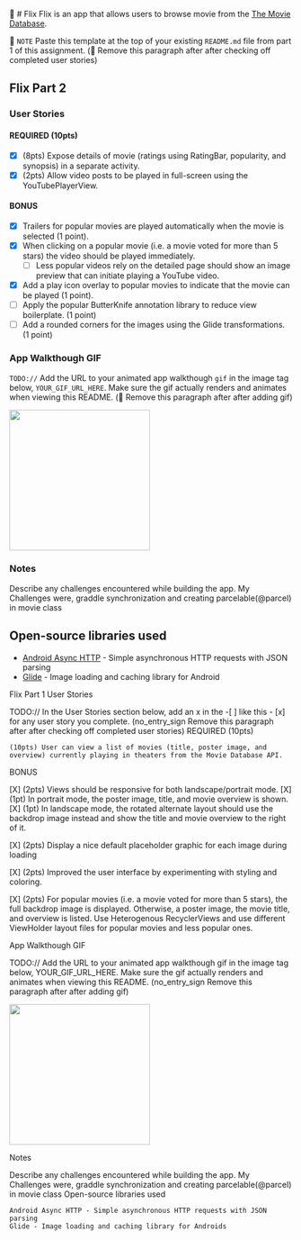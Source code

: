 📝 # Flix
Flix is an app that allows users to browse movie from the [The Movie Database](http://docs.themoviedb.apiary.io/#).

📝 `NOTE` Paste this template at the top of your existing `README.md` file from part 1 of this assignment. (🚫 Remove this paragraph after after checking off completed user stories)

## Flix Part 2

### User Stories

#### REQUIRED (10pts)

- [X] (8pts) Expose details of movie (ratings using RatingBar, popularity, and synopsis) in a separate activity.
- [X] (2pts) Allow video posts to be played in full-screen using the YouTubePlayerView.

#### BONUS

- [X] Trailers for popular movies are played automatically when the movie is selected (1 point).
- [X] When clicking on a popular movie (i.e. a movie voted for more than 5 stars) the video should be played immediately.
  - [ ] Less popular videos rely on the detailed page should show an image preview that can initiate playing a YouTube video.
- [X] Add a play icon overlay to popular movies to indicate that the movie can be played (1 point).
- [ ] Apply the popular ButterKnife annotation library to reduce view boilerplate. (1 point)
- [ ] Add a rounded corners for the images using the Glide transformations. (1 point)

### App Walkthough GIF

`TODO://` Add the URL to your animated app walkthough `gif` in the image tag below, `YOUR_GIF_URL_HERE`. Make sure the gif actually renders and animates when viewing this README. (🚫 Remove this paragraph after after adding gif)

<img src="Walkthrough..gif" width=250><br>

### Notes

Describe any challenges encountered while building the app.
My Challenges were, graddle synchronization and creating parcelable(@parcel) in movie class

## Open-source libraries used
- [Android Async HTTP](https://github.com/codepath/CPAsyncHttpClient) - Simple asynchronous HTTP requests with JSON parsing
- [Glide](https://github.com/bumptech/glide) - Image loading and caching library for Android



Flix Part 1
User Stories

TODO:// In the User Stories section below, add an x in the -[ ] like this - [x] for any user story you complete. (no_entry_sign Remove this paragraph after after checking off completed user stories)
REQUIRED (10pts)

    (10pts) User can view a list of movies (title, poster image, and overview) currently playing in theaters from the Movie Database API.

BONUS

   [X] (2pts) Views should be responsive for both landscape/portrait mode.
   [X] (1pt) In portrait mode, the poster image, title, and movie overview is shown.
   [X] (1pt) In landscape mode, the rotated alternate layout should use the backdrop image instead and show the title and movie overview to the right of it.

   [X] (2pts) Display a nice default placeholder graphic for each image during loading

   [X] (2pts) Improved the user interface by experimenting with styling and coloring.

   [X] (2pts) For popular movies (i.e. a movie voted for more than 5 stars), the full backdrop image is displayed. Otherwise, a poster image, the movie title, and overview is listed. Use Heterogenous RecyclerViews and use different ViewHolder layout files for popular movies and less popular ones.

App Walkthough GIF

TODO:// Add the URL to your animated app walkthough gif in the image tag below, YOUR_GIF_URL_HERE. Make sure the gif actually renders and animates when viewing this README. (no_entry_sign Remove this paragraph after after adding gif)


<img src="Walkthrough..gif" width=250><br>

Notes

Describe any challenges encountered while building the app.
My Challenges were, graddle synchronization and creating parcelable(@parcel) in movie class
Open-source libraries used

    Android Async HTTP - Simple asynchronous HTTP requests with JSON parsing
    Glide - Image loading and caching library for Androids

